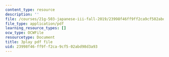 ```yaml
---
content_type: resource
description: ''
file: /courses/21g-503-japanese-iii-fall-2019/23998f46ff9ff2ca9cf502abd98d3a93_dWNrHmcb4Oo.pdf
file_type: application/pdf
learning_resource_types: []
ocw_type: OCWFile
resourcetype: Document
title: 3play pdf file
uid: 23998f46-ff9f-f2ca-9cf5-02abd98d3a93
---
```


